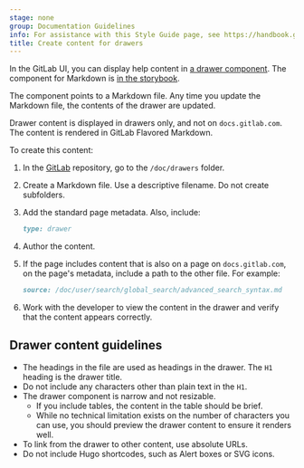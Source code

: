 ```yaml
---
stage: none
group: Documentation Guidelines
info: For assistance with this Style Guide page, see https://handbook.gitlab.com/handbook/product/ux/technical-writing/#assignments-to-other-projects-and-subjects.
title: Create content for drawers
---
```


In the GitLab UI, you can display help content in
[a drawer component](https://design.gitlab.com/components/drawer/).
The component for Markdown is
[in the storybook](https://gitlab-org.gitlab.io/gitlab/storybook/?path=/story/vue-shared-markdown-drawer--default).

The component points to a Markdown file. Any time you update the Markdown
file, the contents of the drawer are updated.

Drawer content is displayed in drawers only, and not on `docs.gitlab.com`.
The content is rendered in GitLab Flavored Markdown.

To create this content:

1. In the [GitLab](https://gitlab.com/gitlab-org/gitlab) repository,
   go to the `/doc/drawers` folder.
1. Create a Markdown file. Use a descriptive filename.
   Do not create subfolders.
1. Add the standard page metadata. Also, include:

   ```markdown
   type: drawer
   ```

1. Author the content.
1. If the page includes content that is also on a page on `docs.gitlab.com`,
   on the page's metadata, include a path to the other file. For example:

   ```markdown
   source: /doc/user/search/global_search/advanced_search_syntax.md
   ```

1. Work with the developer to view the content in the drawer and
   verify that the content appears correctly.

## Drawer content guidelines

- The headings in the file are used as headings in the drawer.
  The `H1` heading is the drawer title.
- Do not include any characters other than plain text in the `H1`.
- The drawer component is narrow and not resizable.
  - If you include tables, the content in the table should be brief.
  - While no technical limitation exists on the number of characters
    you can use, you should preview the drawer content to
    ensure it renders well.
- To link from the drawer to other content, use absolute URLs.
- Do not include Hugo shortcodes, such as Alert boxes or SVG icons.
